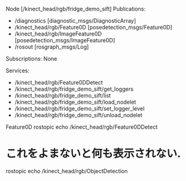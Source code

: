 
Node [/kinect_head/rgb/fridge_demo_sift]
Publications: 
 * /diagnostics [diagnostic_msgs/DiagnosticArray]
 * /kinect_head/rgb/Feature0D [posedetection_msgs/Feature0D]
 * /kinect_head/rgb/ImageFeature0D [posedetection_msgs/ImageFeature0D]
 * /rosout [rosgraph_msgs/Log]

Subscriptions: None

Services: 
 * /kinect_head/rgb/Feature0DDetect
 * /kinect_head/rgb/fridge_demo_sift/get_loggers
 * /kinect_head/rgb/fridge_demo_sift/list
 * /kinect_head/rgb/fridge_demo_sift/load_nodelet
 * /kinect_head/rgb/fridge_demo_sift/set_logger_level
 * /kinect_head/rgb/fridge_demo_sift/unload_nodelet

Feature0D
rostopic echo /kinect_head/rgb/Feature0DDetect

# これをよまないと何も表示されない. 
rostopic echo /kinect_head/rgb/ObjectDetection
